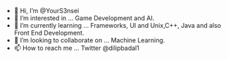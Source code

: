 - 👋 Hi, I’m @YourS3nsei
- 👀 I’m interested in ... Game Development and AI.
- 🌱 I’m currently learning ... Frameworks, UI and Unix,C++, Java and also Front End Development.
- 💞️ I’m looking to collaborate on ... Machine Learning.
- 📫 How to reach me ... Twitter @dilipbadal1

<!---
YourS3nsei/YourS3nsei is a ✨ special ✨ repository because its `README.md` (this file) appears on your GitHub profile.
You can click the Preview link to take a look at your changes.
--->
